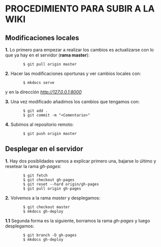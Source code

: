 # PROCEDIMIENTO PARA SUBIR A LA WIKI

## Modificaciones locales

**1.** Lo primero para empezar a realizar los cambios es actualizarse con lo que ya hay en el servidor (**rama master**):

		
			$ git pull origin master

**2.** Hacer las modificaciones oportunas y ver cambios locales con:
		
			$ mkdocs serve
	
y en la dirección [ *http://127.0.0.1:8000* ](http://127.0.0.1:8000)

**3.** Una vez modificado añadimos los cambios que tengamos con:

			$ git add .
			$ git commit -m "<Comentario>"

**4.** Subimos al repositorio remoto:

			$ git push origin master


## Desplegar en el servidor

**1.** Hay dos posiblidades vamos a explicar primero una, bajarse lo último y resetear la rama *gh-pages*:

			$ git fetch
			$ git checkout gh-pages
			$ git reset --hard origin/gh-pages
			$ git pull origin gh-pages

**2.** Volvemos a la rama *master* y desplegamos:
			
			$ git checkout master
			$ mkdocs gh-deploy

**1.1** Segunda forma es la siguiente, borramos la rama *gh-pages* y luego desplegamos:

			$ git branch -D gh-pages
			$ mkdocs gh-deploy
